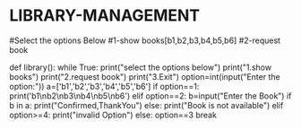# LIBRARY-MANAGEMENT

#Select the options Below
#1-show books[b1,b2,b3,b4,b5,b6]
#2-request book

def library():
  while True:
    print("select the options below")
    print("1.show books")
    print("2.request book")
    print("3.Exit")
    option=int(input("Enter the option:"))
    a=['b1','b2','b3','b4','b5','b6']
    if option==1:
      print('b1\nb2\nb3\nb4\nb5\nb6')
    elif option==2:
      b=input("Enter the Book")
      if b in a:
        print("Confirmed,ThankYou")
      else:
        print("Book is not available")
    elif option>=4:
      print("invalid Option")
    else:
      option==3
      break
